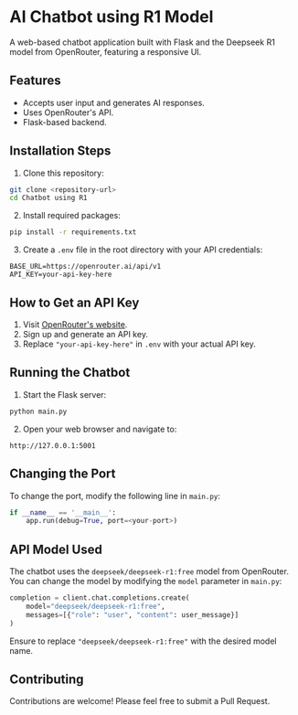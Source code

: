 # AI Chatbot using R1 Model

A web-based chatbot application built with Flask and the Deepseek R1 model from OpenRouter, featuring a responsive UI.

## Features

- Accepts user input and generates AI responses.
- Uses OpenRouter's API.
- Flask-based backend.

## Installation Steps

1. Clone this repository:
```bash
git clone <repository-url>
cd Chatbot using R1
```

2. Install required packages:
```bash
pip install -r requirements.txt
```

3. Create a `.env` file in the root directory with your API credentials:
```env
BASE_URL=https://openrouter.ai/api/v1
API_KEY=your-api-key-here
```

## How to Get an API Key

1. Visit [OpenRouter's website](https://openrouter.ai).
2. Sign up and generate an API key.
3. Replace `"your-api-key-here"` in `.env` with your actual API key.

## Running the Chatbot

1. Start the Flask server:
```bash
python main.py
```

2. Open your web browser and navigate to:
```
http://127.0.0.1:5001
```

## Changing the Port

To change the port, modify the following line in `main.py`:
```python
if __name__ == '__main__':
    app.run(debug=True, port=<your-port>)
```

## API Model Used

The chatbot uses the `deepseek/deepseek-r1:free` model from OpenRouter. You can change the model by modifying the `model` parameter in `main.py`:
```python
completion = client.chat.completions.create(
    model="deepseek/deepseek-r1:free",
    messages=[{"role": "user", "content": user_message}]
)
```

Ensure to replace `"deepseek/deepseek-r1:free"` with the desired model name.

## Contributing

Contributions are welcome! Please feel free to submit a Pull Request.